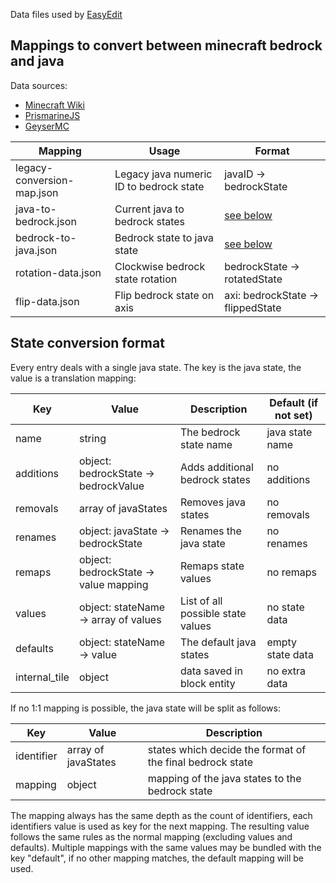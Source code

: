 Data files used by [EasyEdit](https://github.com/platz1de/EasyEdit)

## Mappings to convert between minecraft bedrock and java

Data sources:

- [Minecraft Wiki](https://minecraft.fandom.com/)
- [PrismarineJS](https://github.com/PrismarineJS/minecraft-data/)
- [GeyserMC](https://github.com/GeyserMC/mappings/)

| Mapping                    | Usage                                   | Format                                |
|----------------------------|-----------------------------------------|---------------------------------------|
| legacy-conversion-map.json | Legacy java numeric ID to bedrock state | javaID -> bedrockState                |
| java-to-bedrock.json       | Current java to bedrock states          | [see below](#State-conversion-format) |
| bedrock-to-java.json       | Bedrock state to java state             | [see below](#State-conversion-format) |
| rotation-data.json         | Clockwise bedrock state rotation        | bedrockState -> rotatedState          |
| flip-data.json             | Flip bedrock state on axis              | axi: bedrockState -> flippedState     |

## State conversion format

Every entry deals with a single java state. The key is the java state, the value is a translation mapping:

| Key           | Value                                 | Description                       | Default (if not set) |
|---------------|---------------------------------------|-----------------------------------|----------------------|
| name          | string                                | The bedrock state name            | java state name      |
| additions     | object: bedrockState -> bedrockValue  | Adds additional bedrock states    | no additions         |
| removals      | array of javaStates                   | Removes java states               | no removals          |
| renames       | object: javaState -> bedrockState     | Renames the java state            | no renames           |
| remaps        | object: bedrockState -> value mapping | Remaps state values               | no remaps            |
| values        | object: stateName -> array of values  | List of all possible state values | no state data        |
| defaults      | object: stateName -> value            | The default java states           | empty state data     |
| internal_tile | object                                | data saved in block entity        | no extra data        |

If no 1:1 mapping is possible, the java state will be split as follows:

| Key        | Value               | Description                                               |
|------------|---------------------|-----------------------------------------------------------|
| identifier | array of javaStates | states which decide the format of the final bedrock state |
| mapping    | object              | mapping of the java states to the bedrock state           |

The mapping always has the same depth as the count of identifiers, each identifiers value is used as key for the next mapping. The resulting value follows the same rules as the normal mapping (excluding values and defaults).
Multiple mappings with the same values may be bundled with the key "default", if no other mapping matches, the default mapping will be used.